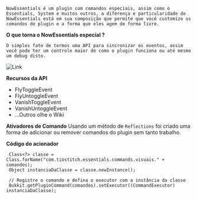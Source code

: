 `NowEssentials é um plugin com comandos especiais, assim como o Essentials, System e muitos outros, a diferença e particularidade do NowEssentials
está em sua composição que permite que você customize os comandos do plugin e a forma que eles agem de forma livre.`

**O que torna o NowEssentials especial ?**

 ``O simples fato de termos uma API para sincronizar os eventos,
 assim você pode ter um controle maior de como o plugin funciona
 ou até mesmo um debug disto.``

![Link](https://imgur.com/XTAqGHq.png)
 
 **Recursos da API**
 - FlyToggleEvent
 - FlyUntoggleEvent
 - VanishToggleEvent
 - VanishUntoggleEvent
 - ...Outros olhe o Wiki

**Ativadores de Comando**
Usando um método de ``Reflections`` foi criado uma forma de
adicionar ou remover comandos do plugin sem tanto trabalho.

**Código do acionador**

     Class<?> classe = Class.forName("com.tiostitch.essentials.commands.visuais." + comandos);
     Object instanciaDaClasse = classe.newInstance();
                
     // Registre o comando e defina o executor com a instância da classe
     Bukkit.getPluginCommand(comandos).setExecutor((CommandExecutor) instanciaDaClasse);
